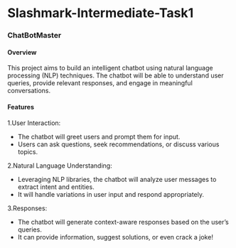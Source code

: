 # Slashmark-Intermediate-Task1
### ChatBotMaster
#### Overview
This project aims to build an intelligent chatbot using natural language processing (NLP) techniques. The chatbot will be able to understand user queries, provide relevant responses, and engage in meaningful conversations.

#### Features
1.User Interaction:
   
* The chatbot will greet users and prompt them for input.
* Users can ask questions, seek recommendations, or discuss various topics.

2.Natural Language Understanding:

* Leveraging NLP libraries, the chatbot will analyze user messages to extract intent and entities.
* It will handle variations in user input and respond appropriately.

3.Responses:

* The chatbot will generate context-aware responses based on the user’s queries.
* It can provide information, suggest solutions, or even crack a joke!
